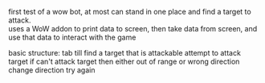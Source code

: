 first test of a wow bot, at most can stand in one place and find a target to attack.<br>
uses a WoW addon to print data to screen, then take data from screen, and use that data to interact with the game<br>

basic structure:
  tab till find a target that is attackable
    attempt to attack target
      if can't attack target then either out of range or wrong direction
        change direction
          try again
